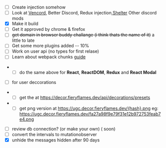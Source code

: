 - [ ] Create injection somehow
- [ ] Look at [Vencord](https://github.com/Vendicated/Vencord), Better Discord, Redux injection,[Shelter](https://github.com/uwu/shelter/) Other discord mods
- [x] Make it build
- [ ] Get it approved by chrome & firefox
- [ ] ~~get domain in browser buddy challange (i think thats the name of it)~~ a little to late
- [ ] Get some more plugins added -- 10%
- [ ] Work on user api (no types for first relase)
- [ ] Learn about webpack chunks [guide](https://gist.github.com/0xdevalias/8c621c5d09d780b1d321bfdb86d67cdd#react-internals)
- - [ ] do the same above for **React**, **ReactDOM**, **Redux** and **React Modal**
- [ ] for user deccorations
- - [ ] get the at https://decor.fieryflames.dev/api/decorations/presets
- - [ ] get png version at https://ugc.decor.fieryflames.dev/{hash}.png eg: https://ugc.decor.fieryflames.dev/fa27a98f9e79f31e12b972753feab7e4.png
- [ ] review db connection? (or make your own) ( soon)
- [ ] convert the intervals to mutationobserver
- [x] unhide the messages hidden after 90 days